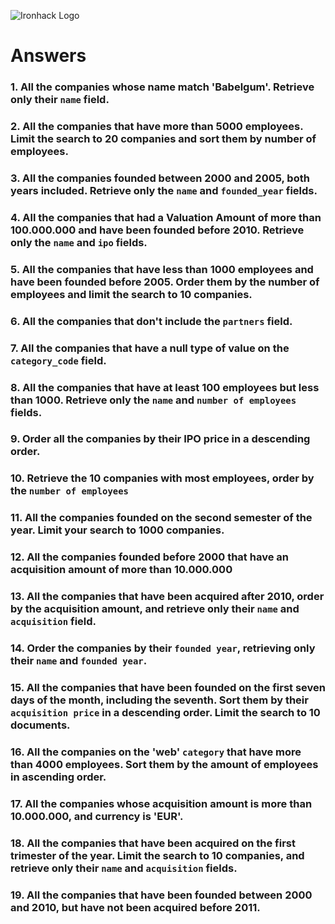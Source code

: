 ![Ironhack Logo](https://i.imgur.com/1QgrNNw.png)

# Answers

### 1. All the companies whose name match 'Babelgum'. Retrieve only their `name` field.

<!-- {name: 'Babelgum'} -->


### 2. All the companies that have more than 5000 employees. Limit the search to 20 companies and sort them by **number of employees**.

<!-- 
Filter = {number_of_employees: {$gt: 5000}}
Sort= {number_of_employees: -1}
Collation= 20 
-->

### 3. All the companies founded between 2000 and 2005, both years included. Retrieve only the `name` and `founded_year` fields.

<!-- 
Filter = { founded_year: { $gt: 2000, $lt: 2005 }}
Project = { name: 1, founded_year: 1, _id: 0 } 
-->

### 4. All the companies that had a Valuation Amount of more than 100.000.000 and have been founded before 2010. Retrieve only the `name` and `ipo` fields.

<!-- 
Filter = { "acquisition.price_amount": { $gt: 100000000 }, founded_year: { $lt: 2010 }}
Project = { name: 1,  "acquisition.price_amount": 1, _id: 0} 
-->

### 5. All the companies that have less than 1000 employees and have been founded before 2005. Order them by the number of employees and limit the search to 10 companies.

<!-- 
Filter = { number_of_employees: { $lt: 1000 }, founded_year: { $lt: 2005 } }
Project = { number_of_employees: -1 } 
-->

### 6. All the companies that don't include the `partners` field.

<!-- Your Code Goes Here -->

### 7. All the companies that have a null type of value on the `category_code` field.

<!-- Filter = { category_code: { $eq: null } } -->

### 8. All the companies that have at least 100 employees but less than 1000. Retrieve only the `name` and `number of employees` fields.

<!-- 
Filter = { number_of_employees: { $gte: 100, $lte: 1000  } }
Porject = { name: 1, number_of_employees: 1, _id: 0 } 
-->

### 9. Order all the companies by their IPO price in a descending order.

<!-- Your Code Goes Here -->

### 10. Retrieve the 10 companies with most employees, order by the `number of employees`

<!-- 
Filter = { number_of_employees: { $gt: 0  } }
Porject = { number_of_employees: -1 }
Skip = 10 
-->

### 11. All the companies founded on the second semester of the year. Limit your search to 1000 companies.

<!-- 
Filter = { founded_month: { $eq: 8 } }
Limit = 1000 
-->

### 12. All the companies founded before 2000 that have an acquisition amount of more than 10.000.000

<!-- Filter = { founded_year: { $lt: 2000 }, 'acquisitions.price_amount': { $gt: 10000000  } } -->

### 13. All the companies that have been acquired after 2010, order by the acquisition amount, and retrieve only their `name` and `acquisition` field.

<!-- 
Filter = { 'acquisition.acquired_year': { $lt: 2010 }, 'acquisition.price_amount': { $gt: 0  } }
Sort = { 'acquisitions.price_amount': -1 } 
-->

### 14. Order the companies by their `founded year`, retrieving only their `name` and `founded year`.

<!-- 
Filter = { founded_year: { $gt: 0 } }
Project = { name: 1, founded_year: 1, _id: 0 }
Sort = { founded_year: -1 } 
-->

### 15. All the companies that have been founded on the first seven days of the month, including the seventh. Sort them by their `acquisition price` in a descending order. Limit the search to 10 documents.

<!-- 
Filter = { founded_day: { $gte: 1, $lte: 7 }}
Sort =  { 'acquisition.price_amount': -1 }
Limit = 10 
-->

### 16. All the companies on the 'web' `category` that have more than 4000 employees. Sort them by the amount of employees in ascending order.

<!-- 
Filter = { category_code: { $eq: 'web' },  number_of_employees: { $gt: 4000 } }
Sort = { number_of_employees: 1 } 
-->

### 17. All the companies whose acquisition amount is more than 10.000.000, and currency is 'EUR'.

<!-- 
Filter = { 'acquisition.price_amount': { $gt: 10000000 }, 'acquisition.price_currency_code': { $eq: 'EUR' }} 
-->

### 18. All the companies that have been acquired on the first trimester of the year. Limit the search to 10 companies, and retrieve only their `name` and `acquisition` fields.

<!-- 
Filter = { 'acquisition.acquired_month': { $eq: 7 } }
Project = { name:1, acquisition:1, _id: 0 } 
-->

### 19. All the companies that have been founded between 2000 and 2010, but have not been acquired before 2011.

<!-- 
Filter = { founded_year: { $gt: 2000, $lt: 2010 }, 'acquisition.acquired_year': { $gt: 2011 }} 
-->
